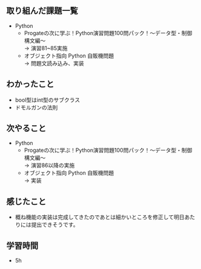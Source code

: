 ## 取り組んだ課題一覧
- Python
  -  Progateの次に学ぶ！Python演習問題100問パック！〜データ型・制御構文編〜<br>
→ 演習81~85実施
  - オブジェクト指向 Python 自販機問題<br>
→ 問題文読み込み、実装
## わかったこと
- bool型はint型のサブクラス
- ドモルガンの法則
## 次やること
- Python
  - Progateの次に学ぶ！Python演習問題100問パック！〜データ型・制御構文編〜<br>
→ 演習86以降の実施
  - オブジェクト指向 Python 自販機問題<br>
→ 実装
## 感じたこと
- 概ね機能の実装は完成してきたのであとは細かいところを修正して明日あたりには提出できそうです。
## 学習時間
- 5h
